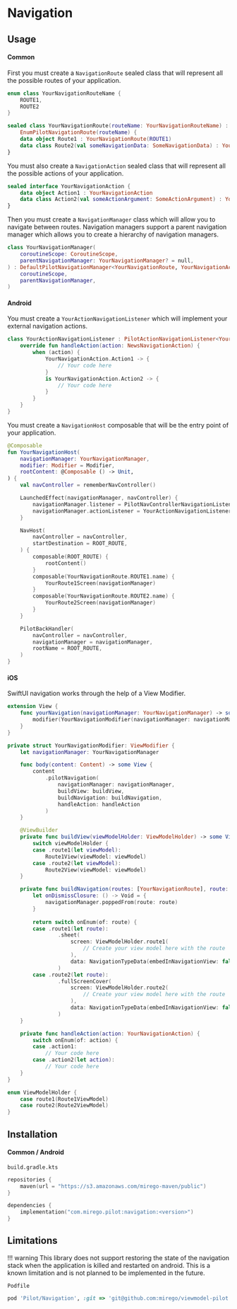 # Navigation

## Usage

#### Common

First you must create a `NavigationRoute` sealed class that will represent all the possible routes
of your application.

```kotlin
enum class YourNavigationRouteName {
    ROUTE1,
    ROUTE2
}

sealed class YourNavigationRoute(routeName: YourNavigationRouteName) :
    EnumPilotNavigationRoute(routeName) {
    data object Route1 : YourNavigationRoute(ROUTE1)
    data class Route2(val someNavigationData: SomeNavigationData) : YourNavigationRoute(ROUTE2)
}
```

You must also create a `NavigationAction` sealed class that will represent all the possible actions
of your application.

```kotlin
sealed interface YourNavigationAction {
    data object Action1 : YourNavigationAction
    data class Action2(val someActionArgument: SomeActionArgument) : YourNavigationAction
}
```

Then you must create a `NavigationManager` class which will allow you to navigate between routes.
Navigation managers support a parent navigation manager which allows you to create a hierarchy of
navigation managers.

```kotlin
class YourNavigationManager(
    coroutineScope: CoroutineScope,
    parentNavigationManager: YourNavigationManager? = null,
) : DefaultPilotNavigationManager<YourNavigationRoute, YourNavigationAction>(
    coroutineScope,
    parentNavigationManager,
)
```

#### Android

You must create a `YourActionNavigationListener` which will implement your external navigation
actions.

```kotlin
class YourActionNavigationListener : PilotActionNavigationListener<YourNavigationAction> {
    override fun handleAction(action: NewsNavigationAction) {
        when (action) {
            YourNavigationAction.Action1 -> {
                // Your code here
            }
            is YourNavigationAction.Action2 -> {
                // Your code here
            }
        }
    }
}
```

You must create a `NavigationHost` composable that will be the entry point of your application.

```kotlin
@Composable
fun YourNavigationHost(
    navigationManager: YourNavigationManager,
    modifier: Modifier = Modifier,
    rootContent: @Composable () -> Unit,
) {
    val navController = rememberNavController()

    LaunchedEffect(navigationManager, navController) {
        navigationManager.listener = PilotNavControllerNavigationListener(navController)
        navigationManager.actionListener = YourActionNavigationListener()
    }

    NavHost(
        navController = navController,
        startDestination = ROOT_ROUTE,
    ) {
        composable(ROOT_ROUTE) {
            rootContent()
        }
        composable(YourNavigationRoute.ROUTE1.name) {
            YourRoute1Screen(navigationManager)
        }
        composable(YourNavigationRoute.ROUTE2.name) {
            YourRoute2Screen(navigationManager)
        }
    }

    PilotBackHandler(
        navController = navController,
        navigationManager = navigationManager,
        rootName = ROOT_ROUTE,
    )
}
```

#### iOS

SwiftUI navigation works through the help of a View Modifier.

```swift
extension View {
    func yourNavigation(navigationManager: YourNavigationManager) -> some View {
        modifier(YourNavigationModifier(navigationManager: navigationManager))
    }
}

private struct YourNavigationModifier: ViewModifier {
    let navigationManager: YourNavigationManager

    func body(content: Content) -> some View {
        content
            .pilotNavigation(
                navigationManager: navigationManager,
                buildView: buildView,
                buildNavigation: buildNavigation,
                handleAction: handleAction
            )
    }

    @ViewBuilder
    private func buildView(viewModelHolder: ViewModelHolder) -> some View {
        switch viewModelHolder {
        case .route1(let viewModel):
            Route1View(viewModel: viewModel)
        case .route2(let viewModel):
            Route2View(viewModel: viewModel)
    }

    private func buildNavigation(routes: [YourNavigationRoute], route: YourNavigationRoute) -> PilotNavigationType<ViewModelHolder, EmptyViewModifier>? {
        let onDismissClosure: () -> Void = {
            navigationManager.poppedFrom(route: route)
        }
        
        return switch onEnum(of: route) {
        case .route1(let route):
                .sheet(
                    screen: ViewModelHolder.route1(
                        // Create your view model here with the route
                    ),
                    data: NavigationTypeData(embedInNavigationView: false, onDismiss: onDismissClosure)
                )
        case .route2(let route):
                .fullScreenCover(
                    screen: ViewModelHolder.route2(
                        // Create your view model here with the route
                    ),
                    data: NavigationTypeData(embedInNavigationView: false, onDismiss: onDismissClosure)
                )
    }

    private func handleAction(action: YourNavigationAction) {
        switch onEnum(of: action) {
        case .action1:
            // Your code here
        case .action2(let action):
            // Your code here
    }
}

enum ViewModelHolder {
    case route1(Route1ViewModel)
    case route2(Route2ViewModel)
}
```

## Installation

#### Common / Android

`build.gradle.kts`

```kotlin
repositories {
    maven(url = "https://s3.amazonaws.com/mirego-maven/public")
}

dependencies {
    implementation("com.mirego.pilot:navigation:<version>")
}
```

## Limitations

!!! warning 
    This library does not support restoring the state of the navigation stack when the application is killed and restarted on android. 
    This is a known limitation and is not planned to be implemented in the future.

`Podfile`

```ruby
pod 'Pilot/Navigation', :git => 'git@github.com:mirego/viewmodel-pilot.git', :tag => '<version>', :inhibit_warnings => true
```